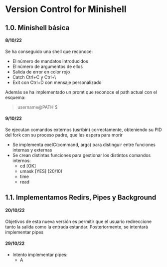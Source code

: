 # Version Control for Minishell
## 1.0. Minishell básica
#### 8/10/22
Se ha conseguido una shell que reconoce:

- El número de mandatos introducidos
- El número de argumentos de ellos
- Salida de error en color rojo
- Catch Ctrl+C y Ctrl+\
- Exit con Ctrl+D con mensaje personalizado

Además se ha implementado un promt que reconoce el path actual
con el esquema:
> username@PATH $

#### 9/10/22
Se ejecutan comandos externos (usr/bin) correctamente,
obteniendo su PID del fork con su proceso padre, que les espera para morir

- Se implementa exeIC(command, argc) para distinguir entre funciones internas y externas
- Se crean distintas funciones para gestionar los distintos comandos internos:
    - cd [OK]
    - umask [YES] (20/10)
    - time
    - read

## 1.1. Implementamos Redirs, Pipes y Background
#### 20/10/22
Objetivos de esta nueva versión es permitir que el usuario redireccione tanto la salida como la entrada estandar.
Posteriormente, se intentará implementar pipes

#### 29/10/22
- Intento implementar pipes:
    * A